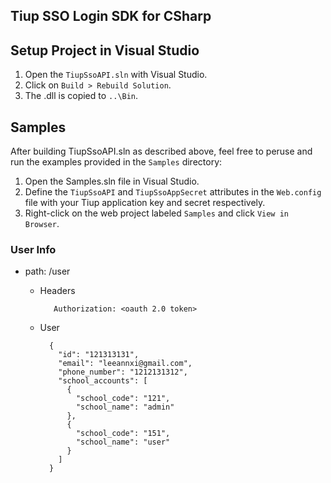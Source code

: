 ## Tiup SSO Login SDK for CSharp


Setup Project in Visual Studio
----------------------------

1.   Open the `TiupSsoAPI.sln` with Visual Studio.
2.   Click on `Build > Rebuild Solution`.
3.   The .dll is copied to `..\Bin`.

Samples
-----

After building TiupSsoAPI.sln as described above, feel free to peruse and run the examples provided in the `Samples` directory:

1.   Open the Samples.sln file in Visual Studio.
2.   Define the `TiupSsoAPI` and `TiupSsoAppSecret` attributes in the `Web.config` file with your Tiup application key and secret respectively.
2.   Right-click on the web project labeled `Samples` and click `View in Browser`.

### User Info

* path: /user

    + Headers

             Authorization: <oauth 2.0 token>

    + User

            {
              "id": "121313131",
              "email": "leeannxi@gmail.com",
              "phone_number": "1212131312",
              "school_accounts": [
                {
                  "school_code": "121",
                  "school_name": "admin"
                },
                {
                  "school_code": "151",
                  "school_name": "user"
                }
              ]
            }


